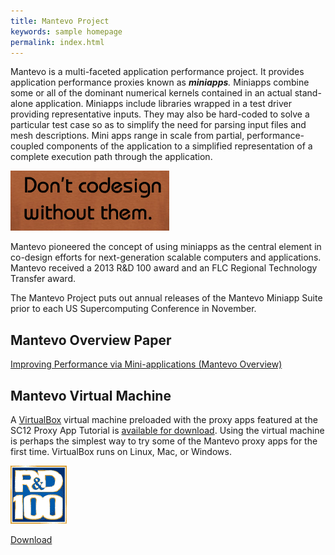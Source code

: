 ```yaml
---
title: Mantevo Project
keywords: sample homepage
permalink: index.html
---
```


Mantevo is a multi-faceted application performance project. 
It provides application performance proxies known as _**miniapps**._ 
Miniapps combine some or all of the dominant numerical kernels 
contained in an actual stand-alone application. 
Miniapps include libraries wrapped in a test driver providing representative inputs. 
They may also be hard-coded to solve a particular test case so as to 
simplify the need for parsing input files and mesh descriptions. 
Mini apps range in scale from partial, performance-coupled components of the application 
to a simplified representation of a complete execution path through the application.

![Don't Codesign Without Them](images/DontCodesignWithoutThem.png)

Mantevo pioneered the concept of using miniapps as the central element in co-design efforts 
for next-generation scalable computers and applications. 
Mantevo received a 2013 R&D 100 award and an FLC Regional Technology Transfer award.

The Mantevo Project puts out annual releases of the Mantevo Miniapp Suite 
prior to each US Supercomputing Conference in November.

## Mantevo Overview Paper

[Improving Performance via Mini-applications (Mantevo Overview)](pdfs/MantevoOverview.pdf)

## Mantevo Virtual Machine

A [VirtualBox](https://www.virtualbox.org/) virtual machine preloaded with the proxy apps 
featured at the SC12 Proxy App Tutorial is 
[available for download](tutorial.html). 
Using the virtual machine is perhaps the simplest way to try some of the Mantevo proxy apps 
for the first time. VirtualBox runs on Linux, Mac, or Windows.

![logo_rd100](images/logo_rd100.png)

<a href="#" class="downloadLink" name="test">Download</a>